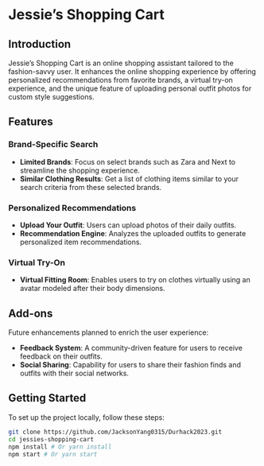 # Jessie’s Shopping Cart

## Introduction

Jessie’s Shopping Cart is an online shopping assistant tailored to the fashion-savvy user. It enhances the online shopping experience by offering personalized recommendations from favorite brands, a virtual try-on experience, and the unique feature of uploading personal outfit photos for custom style suggestions.

## Features

### Brand-Specific Search
- **Limited Brands**: Focus on select brands such as Zara and Next to streamline the shopping experience.
- **Similar Clothing Results**: Get a list of clothing items similar to your search criteria from these selected brands.

### Personalized Recommendations
- **Upload Your Outfit**: Users can upload photos of their daily outfits.
- **Recommendation Engine**: Analyzes the uploaded outfits to generate personalized item recommendations.

### Virtual Try-On
- **Virtual Fitting Room**: Enables users to try on clothes virtually using an avatar modeled after their body dimensions.

## Add-ons

Future enhancements planned to enrich the user experience:

- **Feedback System**: A community-driven feature for users to receive feedback on their outfits.
- **Social Sharing**: Capability for users to share their fashion finds and outfits with their social networks.

## Getting Started

To set up the project locally, follow these steps:

```bash
git clone https://github.com/JacksonYang0315/Durhack2023.git
cd jessies-shopping-cart
npm install # Or yarn install
npm start # Or yarn start
